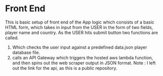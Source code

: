 # Front End 
This is basic setup of front end of the App logic which consists of a basic HTML form, which takes in input from the USER in the form of two fields, player name and country.
As the USER hits submit button two functions are called.
1. Which checks the user input against a predefined data.json player database file.
2. calls an API Gateway which triggers the hosted aws lambda function, and then spins out the web scraper output in JSON format.
Note : I left out the link for the api, as this is a public repository.